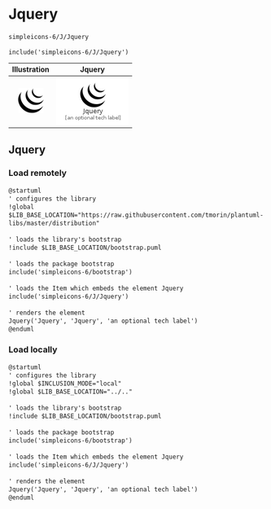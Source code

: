 # Jquery


```text
simpleicons-6/J/Jquery
```

```text
include('simpleicons-6/J/Jquery')
```



| Illustration | Jquery |
| :---: | :---: |
| ![illustration for Illustration](../../simpleicons-6/J/Jquery.png) | ![illustration for Jquery](../../simpleicons-6/J/Jquery.Local.png) |




## Jquery

### Load remotely
```plantuml
@startuml
' configures the library
!global $LIB_BASE_LOCATION="https://raw.githubusercontent.com/tmorin/plantuml-libs/master/distribution"

' loads the library's bootstrap
!include $LIB_BASE_LOCATION/bootstrap.puml

' loads the package bootstrap
include('simpleicons-6/bootstrap')

' loads the Item which embeds the element Jquery
include('simpleicons-6/J/Jquery')

' renders the element
Jquery('Jquery', 'Jquery', 'an optional tech label')
@enduml
```

### Load locally
```plantuml
@startuml
' configures the library
!global $INCLUSION_MODE="local"
!global $LIB_BASE_LOCATION="../.."

' loads the library's bootstrap
!include $LIB_BASE_LOCATION/bootstrap.puml

' loads the package bootstrap
include('simpleicons-6/bootstrap')

' loads the Item which embeds the element Jquery
include('simpleicons-6/J/Jquery')

' renders the element
Jquery('Jquery', 'Jquery', 'an optional tech label')
@enduml
```

